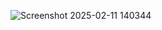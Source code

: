 ![Screenshot 2025-02-11 140344](https://github.com/user-attachments/assets/4e1235b5-2f12-4308-9617-04f6714c8d7d)
